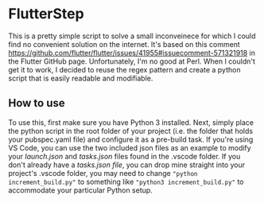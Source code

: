 # FlutterStep
This is a pretty simple script to solve a small inconveinece for which I could find no convenient solution on the internet.  It's based on this comment https://github.com/flutter/flutter/issues/41955#issuecomment-571321918 in the Flutter GitHub page.  Unfortunately, I'm no good at Perl.  When I couldn't get it to work, I decided to reuse the regex pattern and create a python script that is easily readable and modifiable.

## How to use
To use this, first make sure you have Python 3 installed.  Next, simply place the python script in the root folder of your project (i.e. the folder that holds your pubspec.yaml file) and configure it as a pre-build task.  If you're using VS Code, you can use the two included json files as an example to modify your *launch.json* and *tasks.json* files found in the .vscode folder.  If you don't already have a *tasks.json file*, you can drop mine straight into your project's .vscode folder, you may need to change `"python increment_build.py"` to something like `"python3 increment_build.py"` to accommodate your particular Python setup.

